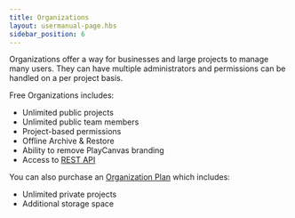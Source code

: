 ```yaml
---
title: Organizations
layout: usermanual-page.hbs
sidebar_position: 6
---
```


Organizations offer a way for businesses and large projects to manage many users. They can have multiple administrators and permissions can be handled on a per project basis.

Free Organizations includes:

- Unlimited public projects
- Unlimited public team members
- Project-based permissions
- Offline Archive & Restore
- Ability to remove PlayCanvas branding
- Access to [REST API][2]

You can also purchase an [Organization Plan][1] which includes:

- Unlimited private projects
- Additional storage space

[1]: https://playcanvas.com/plans
[2]: /user-manual/api
